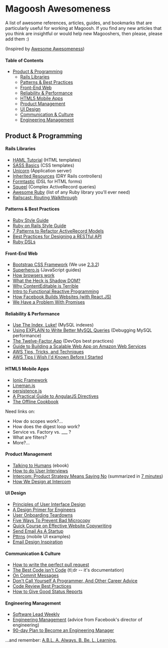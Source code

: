 Magoosh Awesomeness
===================

A list of awesome references, articles, guides, and bookmarks that are particularly
useful for working at Magoosh. If you find any new articles that you think are
insightful or would help new Magooshers, then please, please add them :)

(Inspired by [Awesome Awesomeness](https://github.com/bayandin/awesome-awesomeness))

#### Table of Contents

* [Product & Programming](#product--programming)
  * [Rails Libraries](#rails-libraries)
  * [Patterns & Best Practices](#patterns--best-practices)
  * [Front-End Web](#front-end-web)
  * [Reliability & Performance](#reliability--performance)
  * [HTML5 Mobile Apps](#html5-mobile-apps)
  * [Product Management](#product-management)
  * [UI Design](#ui-design)
  * [Communication & Culture](#communication--culture)
  * [Engineering Management](#engineering-management)

Product & Programming
---------------------

#### Rails Libraries

* [HAML Tutorial](http://haml.info/tutorial.html) (HTML templates)
* [SASS Basics](http://sass-lang.com/guide) (CSS templates)
* [Unicorn](https://github.com/blog/517-unicorn) (Application server)
* [Inherited Resources](https://github.com/josevalim/inherited_resources)
  (DRY Rails controllers)
* [Formtastic](https://github.com/justinfrench/formtastic) (DSL for HTML forms)
* [Squeel](https://github.com/activerecord-hackery/squeel) (Complex ActiveRecord queries)
* [Awesome Ruby](http://awesome-ruby.com) (list of any Ruby library you'll ever need)
* [Railscast: Routing Walkthrough](http://railscasts.com/episodes/231-routing-walkthrough)

#### Patterns & Best Practices

* [Ruby Style Guide](https://github.com/bbatsov/ruby-style-guide)
* [Ruby on Rails Style Guide](https://github.com/bbatsov/rails-style-guide)
* [7 Patterns to Refactor ActiveRecord Models](http://blog.codeclimate.com/blog/2012/10/17/7-ways-to-decompose-fat-activerecord-models/)
* [Best Practices for Designing a RESTful API](http://www.vinaysahni.com/best-practices-for-a-pragmatic-restful-api)
* [Ruby DSLs](http://engineering.zenpayroll.com/benefits-of-writing-a-dsl/)

#### Front-End Web
* [Bootstrap CSS Framework](http://getbootstrap.com/) (We use [2.3.2](http://getbootstrap.com/2.3.2/))
* [Superhero.js](http://superherojs.com/) (JavaScript guides)
* [How browsers work](http://taligarsiel.com/Projects/howbrowserswork1.htm)
* [What the Heck is Shadow DOM?](http://glazkov.com/2011/01/14/what-the-heck-is-shadow-dom/)
* [Why ContentEditable is Terrible](https://medium.com/medium-eng/why-contenteditable-is-terrible-122d8a40e480)
* [Intro to Functional Reactive Programming](https://gist.github.com/staltz/868e7e9bc2a7b8c1f754)
* [How Facebook Builds Websites (with React.JS)](https://medium.com/gyroscope-innovations/facebook-just-taught-us-all-how-to-build-websites-51f1e7e996f2)
* [We Have a Problem With Promises](http://pouchdb.com/2015/05/18/we-have-a-problem-with-promises.html)

#### Reliability & Performance

* [Use The Index, Luke!](http://use-the-index-luke.com/sql/preface) (MySQL indexes)
* [Using EXPLAIN to Write Better MySQL Queries](http://www.sitepoint.com/using-explain-to-write-better-mysql-queries/)
  (Debugging MySQL performance)
* [The Twelve-Factor App](http://12factor.net/) (DevOps best practices)
* [Guide to Building a Scalable Web App on Amazon Web Services](https://www.airpair.com/aws/posts/building-a-scalable-web-app-on-amazon-web-services-p1)
* [AWS Tips, Tricks, and Techniques](https://launchbylunch.com/posts/2014/Jan/29/aws-tips/)
* [AWS Tips I Wish I'd Known Before I Started](https://wblinks.com/notes/aws-tips-i-wish-id-known-before-i-started/)

#### HTML5 Mobile Apps

* [Ionic Framework](http://ionicframework.com/docs/)
* [Lineman.js](http://www.linemanjs.com/)
* [persistence.js](https://github.com/coresmart/persistencejs)
* [A Practical Guide to AngularJS Directives](http://www.sitepoint.com/practical-guide-angularjs-directives/)
* [The Offline Cookbook](http://jakearchibald.com/2014/offline-cookbook/)

Need links on:

* How do scopes work?...
* How does the digest loop work?
* Service vs. Factory vs. ___ ?
* What are filters?
* More?...

#### Product Management

* [Talking to Humans](https://s3.amazonaws.com/TalkingtoHumans/Talking+to+Humans.pdf) (ebook)
* [How to do User Interviews](http://alistapart.com/article/interviewing-humans)
* [Intercom: Product Strategy Means Saying No](http://insideintercom.io/product-strategy-means-saying-no/)
  (summarized in [7 minutes](http://insideintercom.io/talk-product-strategy-saying/))
* [How We Design at Intercom](http://insideintercom.io/how-we-design-at-intercom/)

#### UI Design

* [Principles of User Interface Design](http://bokardo.com/principles-of-user-interface-design/)
* [A Design Primer for Engineers](http://randsinrepose.com/archives/a-design-primer-for-engineers/)
* [User Onboarding Teardowns](http://www.useronboard.com/onboarding-teardowns/)
* [Five Ways To Prevent Bad Microcopy](http://uxdesign.smashingmagazine.com/2013/06/17/five-ways-prevent-bad-microcopy/)
* [Quick Course on Effective Website Copywriting](http://www.smashingmagazine.com/2012/05/18/quick-course-on-effective-website-copywriting/)
* [Send Email As A Startup](https://github.com/sourceful/send-email-as-a-startup)
* [Pttrns](http://www.pttrns.com/) (mobile UI examples)
* [Email Design Inspiration](http://reallygoodemails.com/)

#### Communication & Culture

* [How to write the perfect pull request](https://github.com/blog/1943-how-to-write-the-perfect-pull-request)
* [The Best Code isn't Code](http://zachholman.com/posts/documentation/)
  (tl;dr -- it's documentation)
* [On Commit Messages](http://who-t.blogspot.de/2009/12/on-commit-messages.html)
* [Don't Call Yourself A Programmer, And Other Career Advice](http://www.kalzumeus.com/2011/10/28/dont-call-yourself-a-programmer/)
* [Code Review Best Practices](http://kevinlondon.com/2015/05/05/code-review-best-practices.html)
* [How to Give Good Status Reports](https://medium.com/@VinayRamani/so-how-is-the-project-doing-53b62efae3ea)

#### Engineering Management

* [Software Lead Weekly](http://softwareleadweekly.com/)
* [Engineering Management](http://algeri-wong.com/yishan/engineering-management.html) (advice from Facebook's director of engineering)
* [90-day Plan to Become an Engineering Manager](http://firstround.com/review/this-90-day-plan-turns-engineers-into-remarkable-managers/)

...and remember: [A.B.L. A. Always. B. Be. L. Learning.](http://www.youtube.com/watch?v=AO_t7GtXO6w)
